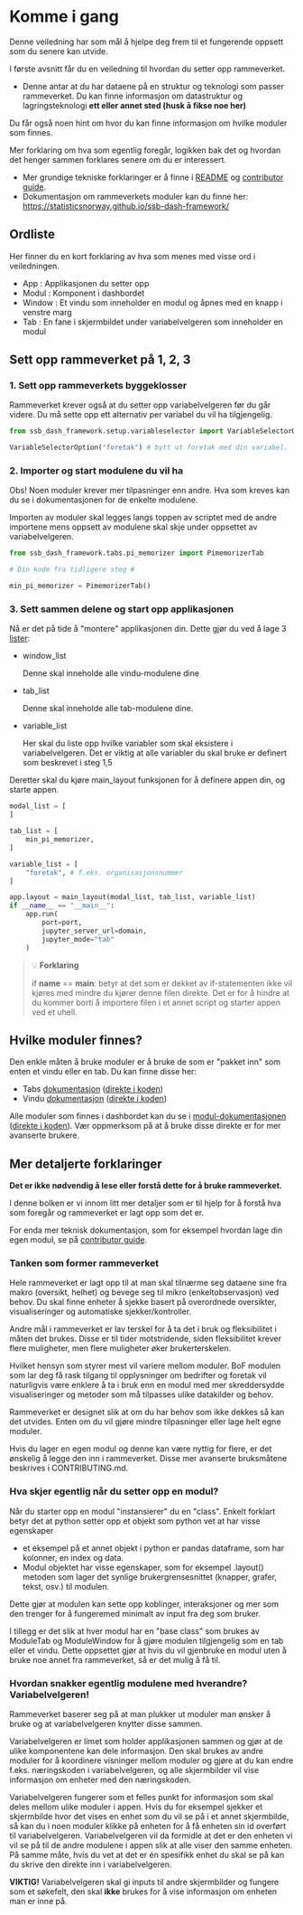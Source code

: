 # Komme i gang

Denne veiledning har som mål å hjelpe deg frem til et fungerende oppsett som du senere kan utvide.

I første avsnitt får du en veiledning til hvordan du setter opp rammeverket.
- Denne antar at du har dataene på en struktur og teknologi som passer rammeverket. Du kan finne informasjon om datastruktur og lagringsteknologi **ett eller annet sted (husk å fikse noe her)**

Du får også noen hint om hvor du kan finne informasjon om hvilke moduler som finnes.

Mer forklaring om hva som egentlig foregår, logikken bak det og hvordan det henger sammen forklares senere om du er interessert.
- Mer grundige tekniske forklaringer er å finne i [README] og [contributor guide].
- Dokumentasjon om rammeverkets moduler kan du finne her: https://statisticsnorway.github.io/ssb-dash-framework/

## Ordliste

Her finner du en kort forklaring av hva som menes med visse ord i veiledningen.

- App : Applikasjonen du setter opp
- Modul : Komponent i dashbordet
- Window : Et vindu som inneholder en modul og åpnes med en knapp i venstre marg
- Tab : En fane i skjermbildet under variabelvelgeren som inneholder en modul

## Sett opp rammeverket på 1, 2, 3

### 1. Sett opp rammeverkets byggeklosser

Rammeverket krever også at du setter opp variabelvelgeren før du går videre. Du må sette opp ett alternativ per variabel du vil ha tilgjengelig.

```python
from ssb_dash_framework.setup.variableselector import VariableSelectorOption

VariableSelectorOption("foretak") # bytt ut foretak med din variabel.
```

### 2. Importer og start modulene du vil ha

Obs! Noen moduler krever mer tilpasninger enn andre. Hva som kreves kan du se i dokumentasjonen for de enkelte modulene.

Importen av moduler skal legges langs toppen av scriptet med de andre importene mens oppsett av modulene skal skje under oppsettet av variabelvelgeren.

```python
from ssb_dash_framework.tabs.pi_memorizer import PimemorizerTab

# Din kode fra tidligere steg #

min_pi_memorizer = PimemorizerTab()
```

### 3. Sett sammen delene og start opp applikasjonen

Nå er det på tide å "montere" applikasjonen din. Dette gjør du ved å lage 3 [lister](https://realpython.com/python-list/):
- window_list

    Denne skal inneholde alle vindu-modulene dine

- tab_list

    Denne skal inneholde alle tab-modulene dine.

- variable_list

    Her skal du liste opp hvilke variabler som skal eksistere i variabelvelgeren. Det er viktig at alle variabler du skal bruke er definert som beskrevet i steg 1,5

Deretter skal du kjøre main_layout funksjonen for å definere appen din, og starte appen.

```python
modal_list = [
]

tab_list = [
    min_pi_memorizer,
]

variable_list = [
    "foretak", # f.eks. organisasjonsnummer
]

app.layout = main_layout(modal_list, tab_list, variable_list)
if __name__ == "__main__":
    app.run(
        port=port,
        jupyter_server_url=domain,
        jupyter_mode="tab"
    )
```

> 💡 **Forklaring**
>
> if __name__ == __main__: betyr at det som er dekket av if-statementen ikke vil kjøres med mindre du kjører denne filen direkte. Det er for å hindre at du kommer borti å importere filen i et annet script og starter appen ved et uhell.


## Hvilke moduler finnes?

Den enkle måten å bruke moduler er å bruke de som er "pakket inn" som enten et vindu eller en tab. Du kan finne disse her:
- Tabs [dokumentasjon](https://statisticsnorway.github.io/ssb-dash-framework/ssb_dash_framework.tabs.html) ([direkte i koden](https://github.com/statisticsnorway/ssb-dash-framework/tree/main/src/ssb_dash_framework/tabs))
- Vindu [dokumentasjon](https://statisticsnorway.github.io/ssb-dash-framework/ssb_dash_framework.windows.html) ([direkte i koden](https://github.com/statisticsnorway/ssb-dash-framework/tree/main/src/ssb_dash_framework/windows))

Alle moduler som finnes i dashbordet kan du se i [modul-dokumentasjonen](https://statisticsnorway.github.io/ssb-dash-framework/ssb_dash_framework.modules.html) ([direkte i koden](https://github.com/statisticsnorway/ssb-dash-framework/tree/main/src/ssb_dash_framework/modules)). Vær oppmerksom på at å bruke disse direkte er for mer avanserte brukere.

## Mer detaljerte forklaringer

**Det er ikke nødvendig å lese eller forstå dette for å bruke rammeverket.**

I denne bolken er vi innom litt mer detaljer som er til hjelp for å forstå hva som foregår og rammeverket er lagt opp som det er.

For enda mer teknisk dokumentasjon, som for eksempel hvordan lage din egen modul, se på [contributor guide].

### Tanken som former rammeverket

Hele rammeverket er lagt opp til at man skal tilnærme seg dataene sine fra makro (oversikt, helhet) og bevege seg til mikro (enkeltobservasjon) ved behov. Du skal finne enheter å sjekke basert på overordnede oversikter, visualiseringer og automatiske sjekker/kontroller.

Andre mål i rammeverket er lav terskel for å ta det i bruk og fleksibilitet i måten det brukes. Disse er til tider motstridende, siden fleksibilitet krever flere muligheter, men flere muligheter øker brukerterskelen.

Hvilket hensyn som styrer mest vil variere mellom moduler. BoF modulen som lar deg få rask tilgang til opplysninger om bedrifter og foretak vil naturligvis være enklere å ta i bruk enn en modul med mer skreddersydde visualiseringer og metoder som må tilpasses ulike datakilder og behov.

Rammeverket er designet slik at om du har behov som ikke dekkes så kan det utvides. Enten om du vil gjøre mindre tilpasninger eller lage helt egne moduler.

Hvis du lager en egen modul og denne kan være nyttig for flere, er det ønskelig å legge den inn i rammeverket.
Disse mer avanserte bruksmåtene beskrives i CONTRIBUTING.md.

### Hva skjer egentlig når du setter opp en modul?

Når du starter opp en modul "instansierer" du en "class". Enkelt forklart betyr det at python setter opp et objekt som python vet at har visse egenskaper
- et eksempel på et annet objekt i python er pandas dataframe, som har kolonner, en index og data.
- Modul objektet har visse egenskaper, som for eksempel .layout() metoden som lager det synlige brukergrensesnittet (knapper, grafer, tekst, osv.) til modulen.

Dette gjør at modulen kan sette opp koblinger, interaksjoner og mer som den trenger for å fungeremed minimalt av input fra deg som bruker.

I tillegg er det slik at hver modul har en "base class" som brukes av ModuleTab og ModuleWindow for å gjøre modulen tilgjengelig som en tab eller et vindu. Dette oppsettet gjør at hvis du vil gjenbruke en modul uten å bruke noe annet fra rammeverket, så er det mulig å få til.

### Hvordan snakker egentlig modulene med hverandre? Variabelvelgeren!

Rammeverket baserer seg på at man plukker ut moduler man ønsker å bruke og at variabelvelgeren knytter disse sammen.

Variabelvelgeren er limet som holder applikasjonen sammen og gjør at de ulike komponentene kan dele informasjon. Den skal brukes av andre moduler for å koordinere visninger mellom moduler og gjøre at du kan endre f.eks. næringskoden i variabelvelgeren, og alle skjermbilder vil vise informasjon om enheter med den næringskoden.

Variabelvelgeren fungerer som et felles punkt for informasjon som skal deles mellom ulike moduler i appen. Hvis du for eksempel sjekker et skjermbilde hvor det vises en enhet som du vil se på i et annet skjermbilde, så kan du i noen moduler klikke på enheten for å få enheten sin id overført til variabelvelgeren. Variabelvelgeren vil da formidle at det er den enheten vi vil se på til de andre modulene i appen slik at alle viser den samme enheten. På samme måte, hvis du vet at det er én spesifikk enhet du skal se på kan du skrive den direkte inn i variabelvelgeren.

**VIKTIG!** Variabelvelgeren skal gi inputs til andre skjermbilder og fungere som et søkefelt, den skal __ikke__ brukes for å vise informasjon om enheten man er inne på.


<!-- github-only -->
[contributor guide]: https://github.com/statisticsnorway/ssb-dash-framework/blob/main/CONTRIBUTING.md
[README]: https://github.com/statisticsnorway/ssb-dash-framework/blob/main/README.md
